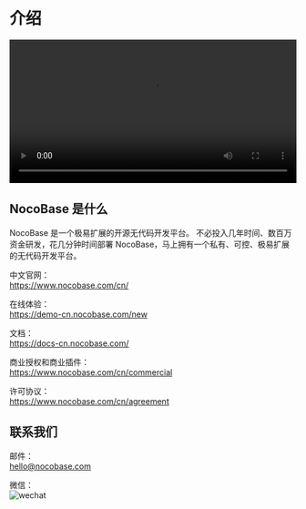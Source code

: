 # 介绍

<video width="100%" controls>
      <source src="https://static-docs.nocobase.com/NocoBase0510-cn.mp4" type="video/mp4">
</video>

## NocoBase 是什么

NocoBase 是一个极易扩展的开源无代码开发平台。
不必投入几年时间、数百万资金研发，花几分钟时间部署 NocoBase，马上拥有一个私有、可控、极易扩展的无代码开发平台。

中文官网：  
https://www.nocobase.com/cn/

在线体验：  
https://demo-cn.nocobase.com/new

文档：  
https://docs-cn.nocobase.com/

商业授权和商业插件：  
https://www.nocobase.com/cn/commercial

许可协议：  
https://www.nocobase.com/cn/agreement

## 联系我们  

邮件：  
hello@nocobase.com

微信：  
![wechat](https://static-docs.nocobase.com/wechat.png)